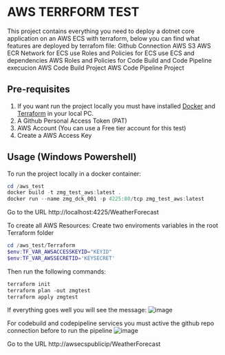 # AWS TERRFORM TEST
This project contains everything you need to deploy a dotnet core application on an AWS ECS with terraform, below you can find what features are deployed by terrafom file:
Github Connection
AWS S3
AWS ECR
Network for ECS use
Roles and Policies for ECS use
ECS and dependencies
AWS Roles and Policies for Code Build and Code Pipeline execucion
AWS Code Build Project
AWS Code Pipeline Project

## Pre-requisites
1) If you want run the project locally you must have installed [Docker](https://docs.docker.com/get-docker/) and [Terraform](https://chocolatey.org/packages/terraform) in your local PC.
2) A Github Personal Access Token (PAT)
3) AWS Account (You can use a Free tier account for this test)
4) Create a AWS Access Key

## Usage (Windows Powershell)
To run the project locally in a docker container:
```powershell
cd /aws_test
docker build -t zmg_test_aws:latest .
docker run --name zmg_dck_001 -p 4225:80/tcp zmg_test_aws:latest
```
Go to the URL http://localhost:4225/WeatherForecast

To create all AWS Resources:
Create two enviroments variables in the root Terraform folder
```powershell
cd /aws_test/Terraform
$env:TF_VAR_AWSACCESSKEYID="KEYID"
$env:TF_VAR_AWSSECRETID='KEYSECRET'
```
Then run the following commands:
```powershell
terraform init
terraform plan -out zmgtest
terraform apply zmgtest
```
If everything goes well you will see the message:
![image](https://user-images.githubusercontent.com/17936430/112877352-46a56e00-908c-11eb-9678-7e0af46b0df5.png)

For codebuild and codepipeline services you must active the github repo connection before to
run the pipeline
![image](https://user-images.githubusercontent.com/17936430/112877407-5624b700-908c-11eb-90e7-10bb78c5f90a.png)

Go to the URL http://awsecspublicip/WeatherForecast




